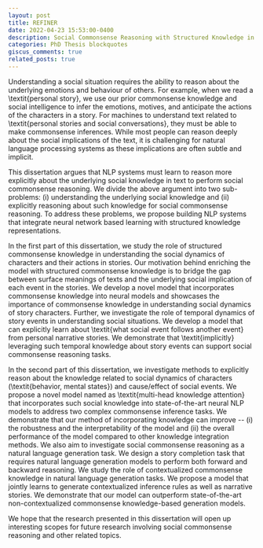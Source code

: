 ```yaml
---
layout: post
title: REFINER 
date: 2022-04-23 15:53:00-0400
description: Social Commonsense Reasoning with Structured Knowledge in Text
categories: PhD Thesis blockquotes
giscus_comments: true
related_posts: true
---
```




Understanding a social situation requires the ability to reason about the underlying emotions and behaviour of others. For example, when we read a \textit{personal story}, we use our prior commonsense knowledge and social intelligence to infer the emotions, motives, and anticipate the actions of the characters in a story. For machines to understand text related to \textit{personal stories and social conversations}, they must be able to make commonsense inferences. While most people can reason deeply about the social implications of the text, it is challenging for natural language processing systems as these implications are often subtle and implicit. 

This dissertation argues that NLP systems must learn to reason more explicitly about the underlying social knowledge in text to perform social commonsense reasoning. We divide the above argument into two sub-problems: (i) understanding the underlying social knowledge and (ii) explicitly reasoning about such knowledge for social commonsense reasoning. To address these problems, we propose building NLP systems that integrate neural network based learning with structured knowledge representations. 

In the first part of this dissertation, we study the role of structured commonsense knowledge in understanding the social dynamics of characters and their actions in stories. Our motivation behind enriching the model with structured commonsense knowledge is to bridge the gap between surface meanings of texts and the underlying social implication of each event in the stories. We develop a novel model that incorporates commonsense knowledge into neural models and showcases the importance of commonsense knowledge in understanding social dynamics of story characters. Further, we investigate the role of temporal dynamics of story events in understanding social situations. We develop a model that can explicitly learn about \textit{what social event follows another event} from personal narrative stories. We demonstrate that \textit{implicitly} leveraging such temporal knowledge about story events can support social commonsense reasoning tasks. 

In the second part of this dissertation, we investigate methods to explicitly reason about the knowledge related to social dynamics of characters (\textit{behavior, mental states}) and cause/effect of social events. We propose a novel model named as \textit{multi-head knowledge attention} that incorporates such social knowledge into state-of-the-art neural NLP models to address two complex commonsense inference tasks. We demonstrate that our method of incorporating knowledge can improve -- (i) the robustness and the interpretability of the model and (ii) the overall performance of the model compared to other knowledge integration methods. We also aim to investigate social commonsense reasoning as a natural language generation task. We design a story completion task that requires natural language generation models to perform both forward and backward reasoning. We study the role of contextualized commonsense knowledge in natural language generation tasks. We propose a model that jointly learns to generate contextualized inference rules as well as narrative stories. We demonstrate that our model can outperform state-of-the-art non-contextualized commonsense knowledge-based generation models. 

We hope that the research presented in this dissertation will open up interesting scopes for future research involving social commonsense reasoning and other related topics.